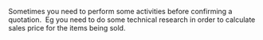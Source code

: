 Sometimes you need to perform some activities before confirming a quotation.  Eg you need to do some technical research in order to calculate sales price for the items being sold.